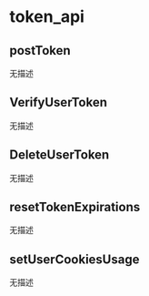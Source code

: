 # token_api

## postToken

无描述

## VerifyUserToken

无描述

## DeleteUserToken

无描述

## resetTokenExpirations

无描述

## setUserCookiesUsage

无描述